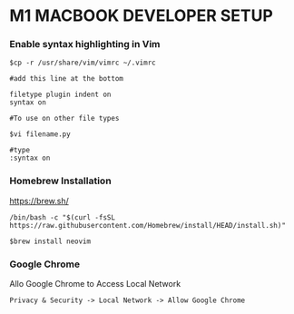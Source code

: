 # M1 MACBOOK DEVELOPER SETUP

### Enable syntax highlighting in Vim
```vim
$cp -r /usr/share/vim/vimrc ~/.vimrc

#add this line at the bottom

filetype plugin indent on
syntax on
```
```vim
#To use on other file types

$vi filename.py

#type 
:syntax on
```
### Homebrew Installation
https://brew.sh/
```vim
/bin/bash -c "$(curl -fsSL https://raw.githubusercontent.com/Homebrew/install/HEAD/install.sh)"
```
```vim
$brew install neovim
```
### Google Chrome
Allo Google Chrome to Access Local Network
```
Privacy & Security -> Local Network -> Allow Google Chrome
```
